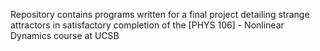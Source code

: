 Repository contains programs written for a final project detailing strange attractors
in satisfactory completion of the [PHYS 106] - Nonlinear Dynamics course at UCSB
